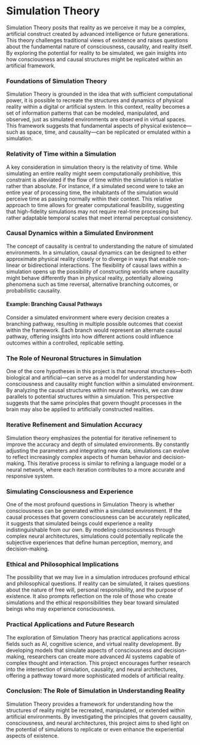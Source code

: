 # Simulation Theory

Simulation Theory posits that reality as we perceive it may be a complex, artificial construct created by advanced intelligence or future generations. This theory challenges traditional views of existence and raises questions about the fundamental nature of consciousness, causality, and reality itself. By exploring the potential for reality to be simulated, we gain insights into how consciousness and causal structures might be replicated within an artificial framework.

### Foundations of Simulation Theory

Simulation Theory is grounded in the idea that with sufficient computational power, it is possible to recreate the structures and dynamics of physical reality within a digital or artificial system. In this context, reality becomes a set of information patterns that can be modeled, manipulated, and observed, just as simulated environments are observed in virtual spaces. This framework suggests that fundamental aspects of physical existence—such as space, time, and causality—can be replicated or emulated within a simulation.

### Relativity of Time within a Simulation

A key consideration in simulation theory is the relativity of time. While simulating an entire reality might seem computationally prohibitive, this constraint is alleviated if the flow of time within the simulation is relative rather than absolute. For instance, if a simulated second were to take an entire year of processing time, the inhabitants of the simulation would perceive time as passing normally within their context. This relative approach to time allows for greater computational feasibility, suggesting that high-fidelity simulations may not require real-time processing but rather adaptable temporal scales that meet internal perceptual consistency.

### Causal Dynamics within a Simulated Environment

The concept of causality is central to understanding the nature of simulated environments. In a simulation, causal dynamics can be designed to either approximate physical reality closely or to diverge in ways that enable non-linear or bidirectional interactions. The flexibility of causal laws within a simulation opens up the possibility of constructing worlds where causality might behave differently than in physical reality, potentially allowing phenomena such as time reversal, alternative branching outcomes, or probabilistic causality.

#### Example: Branching Causal Pathways

Consider a simulated environment where every decision creates a branching pathway, resulting in multiple possible outcomes that coexist within the framework. Each branch would represent an alternate causal pathway, offering insights into how different actions could influence outcomes within a controlled, replicable setting.

### The Role of Neuronal Structures in Simulation

One of the core hypotheses in this project is that neuronal structures—both biological and artificial—can serve as a model for understanding how consciousness and causality might function within a simulated environment. By analyzing the causal structures within neural networks, we can draw parallels to potential structures within a simulation. This perspective suggests that the same principles that govern thought processes in the brain may also be applied to artificially constructed realities.

### Iterative Refinement and Simulation Accuracy

Simulation theory emphasizes the potential for iterative refinement to improve the accuracy and depth of simulated environments. By constantly adjusting the parameters and integrating new data, simulations can evolve to reflect increasingly complex aspects of human behavior and decision-making. This iterative process is similar to refining a language model or a neural network, where each iteration contributes to a more accurate and responsive system.

### Simulating Consciousness and Experience

One of the most profound questions in Simulation Theory is whether consciousness can be generated within a simulated environment. If the causal processes that govern consciousness can be accurately replicated, it suggests that simulated beings could experience a reality indistinguishable from our own. By modeling consciousness through complex neural architectures, simulations could potentially replicate the subjective experiences that define human perception, memory, and decision-making.

### Ethical and Philosophical Implications

The possibility that we may live in a simulation introduces profound ethical and philosophical questions. If reality can be simulated, it raises questions about the nature of free will, personal responsibility, and the purpose of existence. It also prompts reflection on the role of those who create simulations and the ethical responsibilities they bear toward simulated beings who may experience consciousness.

### Practical Applications and Future Research

The exploration of Simulation Theory has practical applications across fields such as AI, cognitive science, and virtual reality development. By developing models that simulate aspects of consciousness and decision-making, researchers can create more advanced AI systems capable of complex thought and interaction. This project encourages further research into the intersection of simulation, causality, and neural architectures, offering a pathway toward more sophisticated models of artificial reality.

### Conclusion: The Role of Simulation in Understanding Reality

Simulation Theory provides a framework for understanding how the structures of reality might be recreated, manipulated, or extended within artificial environments. By investigating the principles that govern causality, consciousness, and neural architectures, this project aims to shed light on the potential of simulations to replicate or even enhance the experiential aspects of existence.